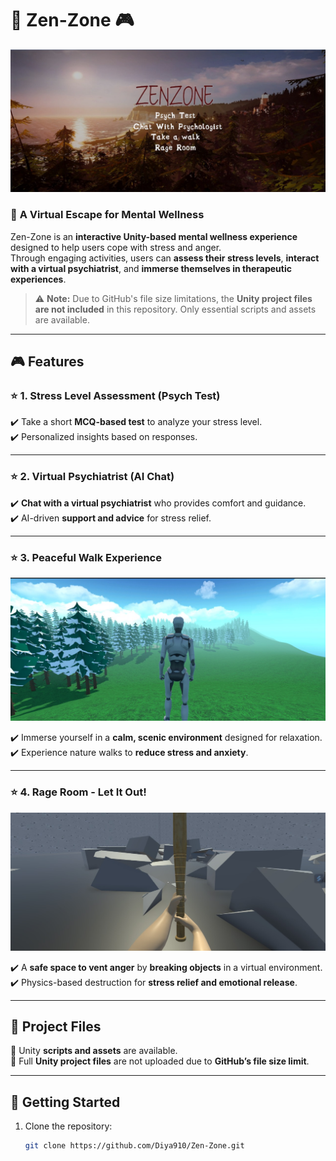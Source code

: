 # 🧘 Zen-Zone 🎮  

<p align="center">
  <img src="https://raw.githubusercontent.com/Diya910/Zen-Zone/main/images/intro.jpg" width="600">
</p>  

### 🌿 **A Virtual Escape for Mental Wellness**  
Zen-Zone is an **interactive Unity-based mental wellness experience** designed to help users cope with stress and anger.  
Through engaging activities, users can **assess their stress levels**, **interact with a virtual psychiatrist**, and **immerse themselves in therapeutic experiences**.  

> ⚠️ **Note:** Due to GitHub's file size limitations, the **Unity project files are not included** in this repository. Only essential scripts and assets are available.  

---  

## 🎮 **Features**  

### ⭐ **1. Stress Level Assessment (Psych Test)**  
✔️ Take a short **MCQ-based test** to analyze your stress level.  
✔️ Personalized insights based on responses.  

---

### ⭐ **2. Virtual Psychiatrist (AI Chat)**  
✔️ **Chat with a virtual psychiatrist** who provides comfort and guidance.  
✔️ AI-driven **support and advice** for stress relief.  

---

### ⭐ **3. Peaceful Walk Experience**  
<p align="center">
  <img src="https://raw.githubusercontent.com/Diya910/Zen-Zone/main/images/walk.jpg" width="600">
</p>  

✔️ Immerse yourself in a **calm, scenic environment** designed for relaxation.  
✔️ Experience nature walks to **reduce stress and anxiety**.  

---

### ⭐ **4. Rage Room - Let It Out!**  
<p align="center">
  <img src="https://raw.githubusercontent.com/Diya910/Zen-Zone/main/images/rage.jpg" width="600">
</p>  

✔️ A **safe space to vent anger** by **breaking objects** in a virtual environment.  
✔️ Physics-based destruction for **stress relief and emotional release**.  

---

## 📂 **Project Files**  
🔹 Unity **scripts and assets** are available.  
🔹 Full **Unity project files** are not uploaded due to **GitHub’s file size limit**.  

---

## 🚀 **Getting Started**  
1. Clone the repository:  
   ```sh
   git clone https://github.com/Diya910/Zen-Zone.git
